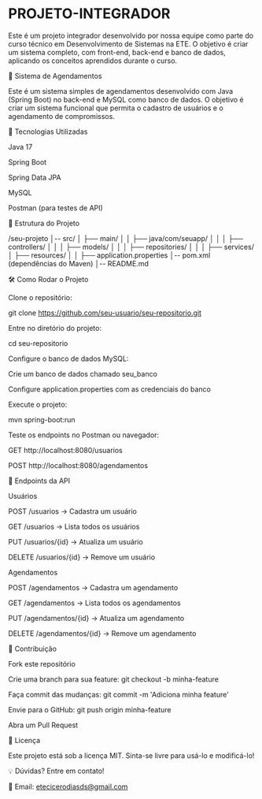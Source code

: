 # PROJETO-INTEGRADOR
 Este é um projeto integrador desenvolvido por nossa equipe como parte do curso técnico em Desenvolvimento de Sistemas na ETE. O objetivo é criar um sistema completo, com front-end, back-end e banco de dados, aplicando os conceitos aprendidos durante o curso.

 📌 Sistema de Agendamentos

Este é um sistema simples de agendamentos desenvolvido com Java (Spring Boot) no back-end e MySQL como banco de dados. O objetivo é criar um sistema funcional que permita o cadastro de usuários e o agendamento de compromissos.

🚀 Tecnologias Utilizadas

Java 17

Spring Boot

Spring Data JPA

MySQL

Postman (para testes de API)

📂 Estrutura do Projeto

/seu-projeto
│-- src/
│   ├── main/
│   │   ├── java/com/seuapp/
│   │   │   ├── controllers/
│   │   │   ├── models/
│   │   │   ├── repositories/
│   │   │   ├── services/
│   ├── resources/
│   │   ├── application.properties
│-- pom.xml (dependências do Maven)
│-- README.md

🛠️ Como Rodar o Projeto

Clone o repositório:

git clone https://github.com/seu-usuario/seu-repositorio.git

Entre no diretório do projeto:

cd seu-repositorio

Configure o banco de dados MySQL:

Crie um banco de dados chamado seu_banco

Configure application.properties com as credenciais do banco

Execute o projeto:

mvn spring-boot:run

Teste os endpoints no Postman ou navegador:

GET http://localhost:8080/usuarios

POST http://localhost:8080/agendamentos

📌 Endpoints da API

Usuários

POST /usuarios → Cadastra um usuário

GET /usuarios → Lista todos os usuários

PUT /usuarios/{id} → Atualiza um usuário

DELETE /usuarios/{id} → Remove um usuário

Agendamentos

POST /agendamentos → Cadastra um agendamento

GET /agendamentos → Lista todos os agendamentos

PUT /agendamentos/{id} → Atualiza um agendamento

DELETE /agendamentos/{id} → Remove um agendamento

📌 Contribuição

Fork este repositório

Crie uma branch para sua feature: git checkout -b minha-feature

Faça commit das mudanças: git commit -m 'Adiciona minha feature'

Envie para o GitHub: git push origin minha-feature

Abra um Pull Request

📝 Licença

Este projeto está sob a licença MIT. Sinta-se livre para usá-lo e modificá-lo!

💡 Dúvidas? Entre em contato!

📧 Email: etecicerodiasds@gmail.com
